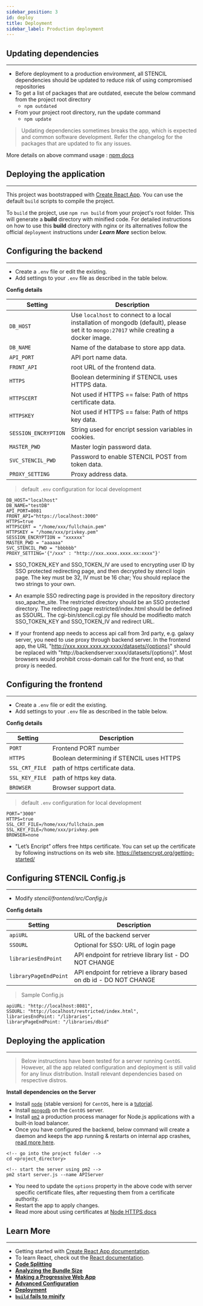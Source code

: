 ```yaml
---
sidebar_position: 3
id: deploy
title: Deployment
sidebar_label: Production deployment
---
```


## Updating dependencies
---
- Before deployment to a production environment, all STENCIL dependencies should be updated to reduce risk of using compromised repositories
- To get a list of packages that are outdated, execute the below command from the project root directory
  - `npm outdated`
- From your project root directory, run the update command
  - `npm update`

> Updating dependencies sometimes breaks the app, which is expected and common software development. Refer the changelog for the packages that are updated to fix any issues.

More details on above command usage : [npm docs](https://docs.npmjs.com/updating-packages-downloaded-from-the-registry)


## Deploying the application

---

This project was bootstrapped with [Create React App](https://github.com/facebook/create-react-app). You can use the default `build` scripts to compile the project.

To `build` the project, use `npm run build` from your project's root folder. This will generate a **build** directory with minified code. For detailed instructions on how to use this **build** directory with nginx or its alternatives follow the official `deployment` instructions under **_Learn More_** section below.

## Configuring the backend

---

- Create a `.env` file or edit the existing.
- Add settings to your `.env` file as described in the table below.

**Config details**

|Setting| Description|
| ----------------- | -------------------------------------------------------------------------------------------------------------------------------------- |
| `DB_HOST`          | Use `localhost` to connect to a local installation of mongodb (default), please set it to `mongo:27017` while creating a docker image. |
| `DB_NAME`         | Name of the database to store app data. |
| `API_PORT`         | API port name data. |
| `FRONT_API`         | root URL of the frontend data. |
| `HTTPS`         | Boolean determining if STENCIL uses HTTPS data. |
| `HTTPSCERT`         | Not used if HTTPS == false: Path of https certificate  data. |
| `HTTPSKEY`         | Not used if HTTPS == false: Path of https key data. |
| `SESSION_ENCRYPTION`         | String used for encript session variables in cookies. |
| `MASTER_PWD`         | Master login password data. |
| `SVC_STENCIL_PWD`         | Password to enable STENCIL POST from token data. |
| `PROXY_SETTING`         | Proxy address data. |


> default `.env` configuration for local development

```
DB_HOST="localhost"
DB_NAME="testDB"
API_PORT=8081
FRONT_API="https://localhost:3000"
HTTPS=true
HTTPSCERT = "/home/xxx/fullchain.pem"   
HTTPSKEY = "/home/xxx/privkey.pem"
SESSION_ENCRYPTION = "xxxxxx"
MASTER_PWD = "aaaaaa"
SVC_STENCIL_PWD = "bbbbbb"
PROXY_SETTING='{"/xxx" : "http://xxx.xxxx.xxxx.xx:xxxx"}'
```

- SSO_TOKEN_KEY and SSO_TOKEN_IV are used to encrypting user ID by SSO protected redirecting page, and then decrypted by stencil login page. The key must be 32, IV must be 16 char; You should replace the two strings to your own.

- An example SSO redirecting page is provided in the repository directory sso_apache_site. The restricted directory should be an SSO protected directory. The redirecting page restricted/index.html should be defined as SSOURL. The cgi-bin/stencil.cgi.py file should be modifiedto match SSO_TOKEN_KEY and SSO_TOKEN_IV and redirect URL.

- If your frontend app needs to access api call from 3rd party, e.g. galaxy server, you need to use proxy through backend server. In the frontend app, the URL "http://xxx.xxxx.xxxx.xx:xxxx/datasets/{options}" should be replaced with "http://backendserver:xxxx/datasets/{options}". Most browsers would prohibit cross-domain call for the front end, so that proxy is needed.

## Configuring the frontend

---

- Create a `.env` file or edit the existing.
- Add settings to your `.env` file as described in the table below.

**Config details**

|Setting| Description|
| ----------------- | -------------------------------------------------------------------------------------------------------------------------------------- |
| `PORT`          | Frontend PORT number |
| `HTTPS`         | Boolean determining if STENCIL uses HTTPS |
| `SSL_CRT_FILE`         | path of https certificate  data. |
| `SSL_KEY_FILE`         | path of https key data. |
| `BROWSER`         | Browser support data. |

> default `.env` configuration for local development

```
PORT="3000"
HTTPS=true
SSL_CRT_FILE=/home/xxx/fullchain.pem
SSL_KEY_FILE=/home/xxx/privkey.pem
BROWSER=none
```
- "Let’s Encript” offers free https certificate. You can set up the certificate by following instructions on its web site. https://letsencrypt.org/getting-started/

## Configuring STENCIL Config.js

---

- Modify *stencil/frontend/src/Config.js*

**Config details**

|Setting| Description|
| ----------------- | -------------------------------------------------------------------------------------------------------------------------------------- |
| `apiURL`          | URL of the backend server |
| `SSOURL`          | Optional for SSO: URL of login page |
| `librariesEndPoint`          | API endpoint for retrieve library list - DO NOT CHANGE |
| `libraryPageEndPoint`          | API endpoint for retrieve a library based on db id - DO NOT CHANGE |

> Sample Config.js

```
apiURL: "http://localhost:8081",
SSOURL: "http://localhost/restricted/index.html",
librariesEndPoint: "/libraries",
libraryPageEndPoint: "/libraries/dbid"
```

## Deploying the application

---

> Below instructions have been tested for a server running `CentOS`. However, all the app related configuration and deployment is still valid for any linux distribution. Install relevant dependencies based on respective distros.

**Install dependencies on the Server**

- Install [`node`](https://nodejs.org/en/) (stable version) for `CentOS`, here is a [tutorial](https://www.digitalocean.com/community/tutorials/how-to-install-node-js-on-a-centos-7-server).
- Install [`mongodb`](https://docs.mongodb.com/manual/tutorial/install-mongodb-on-red-hat/) on the `CentOS` server.
- Install [`pm2`](https://www.npmjs.com/package/pm2) a production process manager for Node.js applications with a built-in load balancer.
- Once you have configured the backend, below command will create a daemon and keeps the app running & restarts on internal app crashes, [read more here](https://pm2.io/doc/en/runtime/overview/?utm_source=pm2&utm_medium=website&utm_campaign=rebranding).

```
<!-- go into the project folder -->
cd <project_directory>

<!-- start the server using pm2 -->
pm2 start server.js --name APIServer
```

- You need to update the `options` property in the above code with server specific certificate files, after requesting them from a certificate authority.
- Restart the app to apply changes.
- Read more about using certificates at [Node HTTPS docs](https://nodejs.org/api/https.html#https_https_createserver_options_requestlistener)


## Learn More

---

- Getting started with [Create React App documentation](https://facebook.github.io/create-react-app/docs/getting-started).
- To learn React, check out the [React documentation](https://reactjs.org/).
- [**Code Splitting**](https://facebook.github.io/create-react-app/docs/code-splitting)
- [**Analyzing the Bundle Size**](https://facebook.github.io/create-react-app/docs/analyzing-the-bundle-size)
- [**Making a Progressive Web App**](https://facebook.github.io/create-react-app/docs/making-a-progressive-web-app)
- [**Advanced Configuration**](https://facebook.github.io/create-react-app/docs/advanced-configuration)
- [**Deployment**](https://facebook.github.io/create-react-app/docs/deployment)
- [**`build` fails to minify**](https://facebook.github.io/create-react-app/docs/troubleshooting#npm-run-build-fails-to-minify)
